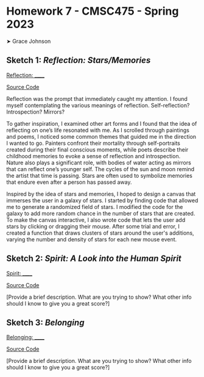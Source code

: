 # Homework 7 - CMSC475 - Spring 2023

➤ Grace Johnson

## Sketch 1: *Reflection: Stars/Memories*

[Reflection: ____](https://editor.p5js.org/)

[Source Code](./reflection/)

Reflection was the prompt that immediately caught my attention. I found myself contemplating the various meanings of reflection. Self-reflection? Introspection? Mirrors? 

To gather inspiration, I examined other art forms and I found that the idea of reflecting on one’s life resonated with me. As I scrolled through paintings and poems, I noticed some common themes that guided me in the direction I wanted to go. Painters confront their mortality through self-portraits created during their final conscious moments, while poets describe their childhood memories to evoke a sense of reflection and introspection. Nature also plays a significant role, with bodies of water acting as mirrors that can reflect one’s younger self. The cycles of the sun and moon remind the artist that time is passing. Stars are often used to symbolize memories that endure even after a person has passed away.

Inspired by the idea of stars and memories, I hoped to design a canvas that immerses the user in a galaxy of stars. I started by finding code that allowed me to generate a randomized field of stars. I modified the code for the galaxy to add more random chance in the number of stars that are created. To make the canvas interactive, I also wrote code that lets the user add stars by clicking or dragging their mouse. After some trial and error, I created a function that draws clusters of stars around the user's additions, varying the number and density of stars for each new mouse event.


## Sketch 2: *Spirit: A Look into the Human Spirit*

[Spirit: ____](https://editor.p5js.org/)

[Source Code](./spirit/)

[Provide a brief description. What are you trying to show? What other info should I know to give you a great score?]


## Sketch 3: *Belonging*

[Belonging: ____](https://editor.p5js.org/)

[Source Code](./belonging/)

[Provide a brief description. What are you trying to show? What other info should I know to give you a great score?]
